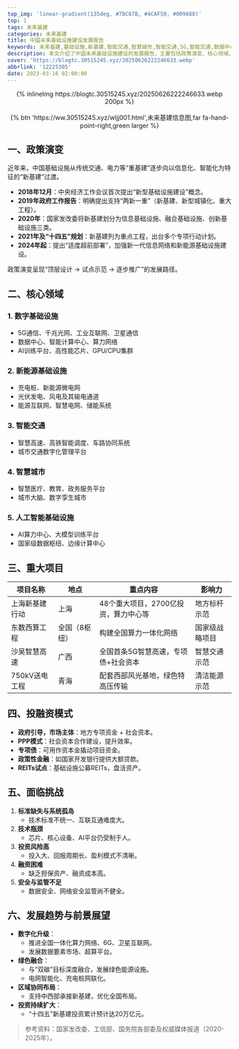 ```yaml
---
top_img: 'linear-gradient(135deg, #7BC87B, #4CAF50, #009688)'
top: 1
tags: 未来基建
categories: 未来基建
title: 中国未来基础设施建设发展报告
keywords: 未来基建,基础设施,新基建,智能交通,智慧城市,智能交通,5G,智能交通,数据中心,绿色能源,
description: 本文介绍了中国未来基础设施建设的发展报告，主要包括政策演变、核心领域、重大项目和投融资模式等内容。
cover: 'https://blogtc.30515245.xyz/20250626222246633.webp'
abbrlink: '12225305'
date: 2023-03-16 02:00:00
---
```


<div style="text-align: center;">
{% inlineImg https://blogtc.30515245.xyz/20250626222246633.webp 200px %}
</div>

<br>

<div style="text-align: center;">
{% btn 'https://ww.30515245.xyz/wljj001.html',未来基建信息图,far fa-hand-point-right,green larger %}
</div>

## 一、政策演变

近年来，中国基础设施从传统交通、电力等“重基建”逐步向以信息化、智能化为特征的“新基建”过渡。

- **2018年12月**：中央经济工作会议首次提出“新型基础设施建设”概念。
- **2019年政府工作报告**：明确提出支持“两新一重”（新基建、新型城镇化、重大工程）。
- **2020年**：国家发改委将新基建划分为信息基础设施、融合基础设施、创新基础设施三类。
- **2021年及“十四五”规划**：新基建列为重点工程，出台多个专项行动计划。
- **2024年起**：提出“适度超前部署”，加强新一代信息网络和新能源基础设施建设。

政策演变呈现“顶层设计 → 试点示范 → 逐步推广”的发展路径。

## 二、核心领域

### 1. 数字基础设施
- 5G通信、千兆光网、工业互联网、卫星通信
- 数据中心、智能计算中心、算力网络
- AI训练平台、高性能芯片、GPU/CPU集群

### 2. 新能源基础设施
- 充电桩、新能源微电网
- 光伏发电、风电及其输电通道
- 能源互联网、智慧电网、储能系统

### 3. 智能交通
- 智慧高速、高铁智能调度、车路协同系统
- 城市交通数字化管理平台

### 4. 智慧城市
- 智慧医疗、教育、政务服务平台
- 城市大脑、数字孪生城市

### 5. 人工智能基础设施
- AI算力中心、大模型训练平台
- 国家级数据枢纽、边缘计算中心

## 三、重大项目

| 项目名称        | 地点        | 重点内容                               | 影响力         |
|-----------------|-------------|----------------------------------------|----------------|
| 上海新基建行动  | 上海        | 48个重大项目，2700亿投资，算力中心等   | 地方标杆示范   |
| 东数西算工程    | 全国（8枢纽）| 构建全国算力一体化网络                   | 国家级战略项目 |
| 沙吴智慧高速    | 广西        | 全国首条5G智慧高速，专项债+社会资本     | 智慧交通示范   |
| 750kV送电工程   | 青海        | 配套西部风光基地，绿色特高压传输         | 清洁能源示范   |

## 四、投融资模式

- **政府引导，市场主体**：地方专项资金 + 社会资本。
- **PPP模式**：社会资本合作建设，提升效率。
- **专项债**：可用作资本金撬动项目资金。
- **政策性金融**：如国家开发银行提供大额贷款。
- **REITs试点**：基础设施公募REITs，盘活资产。

## 五、面临挑战

1. **标准缺失与系统孤岛**
   - 技术标准不统一、互联互通难度大。
2. **技术瓶颈**
   - 芯片、核心设备、AI平台仍受制于人。
3. **投资风险高**
   - 投入大、回报周期长、盈利模式不清晰。
4. **融资困难**
   - 缺乏担保资产、融资成本高。
5. **安全与监管不足**
   - 数据安全、网络安全监管尚不健全。

## 六、发展趋势与前景展望

- **数字化升级**：
  - 推进全国一体化算力网络、6G、卫星互联网。
  - 发展数据要素市场、超算平台。
- **绿色融合**：
  - 与“双碳”目标深度融合，发展绿色能源设施。
  - 电网智能化、充电桩网联化。
- **区域协同布局**：
  - 支持中西部承接新基建，优化全国布局。
- **投资持续扩大**：
  - “十四五”新基建投资累计预计达20万亿元。

> 参考资料：国家发改委、工信部、国务院各部委及权威媒体报道（2020-2025年）。

